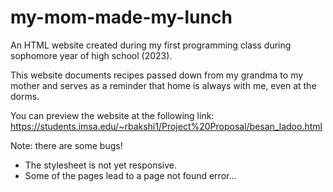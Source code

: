# my-mom-made-my-lunch
An HTML website created during my first programming class during sophomore year of high school (2023).

This website documents recipes passed down from my grandma to my mother and serves as a reminder that home is always with me, even at the dorms. 

You can preview the website at the following link: https://students.imsa.edu/~rbakshi1/Project%20Proposal/besan_ladoo.html 

Note: there are some bugs! 
* The stylesheet is not yet responsive.
* Some of the pages lead to a page not found error... 
